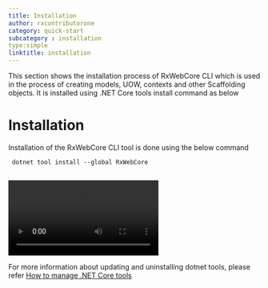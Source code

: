 ```yaml
---
title: Installation
author: rxcontributorone
category: quick-start
subcategory : installation
type:simple
linktitle: installation
---
```


This section shows the installation process of RxWebCore CLI which is used in the process of creating models, UOW, contexts and other Scaffolding objects. It is installed using  .NET Core tools install command as below 

# Installation 
Installation of the RxWebCore CLI tool is done using the below command

`````
 dotnet tool install --global RxWebCore 
`````

<video  style="padding-top:15px;" controls>
<source src="assets/images/rxweb-core-install.mp4" type="video/mp4">
</video>
 
For more information about updating and uninstalling dotnet tools, please refer <a class="redirect-link" target="_blank" href="https://docs.microsoft.com/en-us/dotnet/core/tools/global-tools/">How to manage .NET Core tools</a>